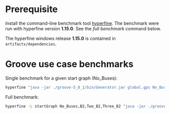 # Prerequisite
Install the command-line benchmark tool [hyperfine](https://github.com/sharkdp/hyperfine#installation).
The benchmark were run with hyperfine version **1.15.0**. See the _full benchmark_ command below.

The hyperfine windows release **1.15.0** is contained in `artifacts/dependencies`.

# Groove use case benchmarks

Single benchmark for a given start graph (No_Buses):
```bash
hyperfine "java -jar ./groove-5_8_1/bin/Generator.jar global.gps No_Buses" --output ./output.txt --export-json stats.json
```

Full benchmark:
```bash
hyperfine -L startGraph No_Buses,B2,Two_B2,Three_B2 "java -jar ./groove-5_8_1/bin/Generator.jar global.gps {startGraph}" --output ./output.txt --export-json stats.json
```